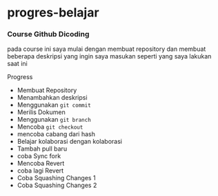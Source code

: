 # **progres-belajar**
### **Course Github Dicoding**<br>
pada course ini saya mulai dengan membuat  repository dan membuat beberapa deskripsi yang ingin saya masukan seperti  yang saya lakukan saat ini

Progress
- Membuat Repository
- Menambahkan deskripsi
- Menggunakan `git commit`
- Merilis Dokumen
- Menggunakan `git branch`
- Mencoba `git checkout`
- mencoba cabang dari hash
- Belajar kolaborasi dengan kolaborasi
- Tambah pull baru
- coba Sync fork
- Mencoba Revert
- coba lagi Revert
- Coba Squashing Changes 1
- Coba Squashing Changes 2
